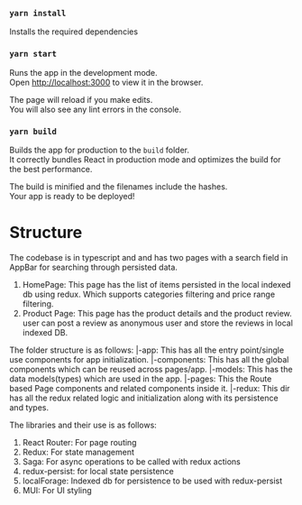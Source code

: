 ### `yarn install`

Installs the required dependencies

### `yarn start`

Runs the app in the development mode.\
Open [http://localhost:3000](http://localhost:3000) to view it in the browser.

The page will reload if you make edits.\
You will also see any lint errors in the console.

### `yarn build`

Builds the app for production to the `build` folder.\
It correctly bundles React in production mode and optimizes the build for the best performance.

The build is minified and the filenames include the hashes.\
Your app is ready to be deployed!

# Structure

The codebase is in typescript and and has two pages with a search field in AppBar for searching through persisted data.

1. HomePage: This page has the list of items persisted in the local indexed db using redux. Which supports categories filtering and price range filtering.
2. Product Page: This page has the product details and the product review. user can post a review as anonymous user and store the reviews in local indexed DB.

The folder structure is as follows: 
|-app: This has all the entry point/single use components for app initialization.
|-components: This has all the global components which can be reused across pages/app.
|-models: This has the data models(types) which are used in the app.
|-pages: This the Route based Page components and related components inside it.
|-redux: This dir has all the redux related logic and initialization along with its persistence and types.

The libraries and their use is as follows:

1. React Router: For page routing
2. Redux: For state management
3. Saga: For async operations to be called with redux actions
4. redux-persist: for local state persistence
5. localForage: Indexed db for persistence to be used with redux-persist
6. MUI: For UI styling
